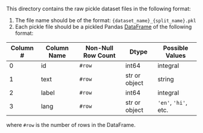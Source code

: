 This directory contains the raw pickle dataset files in the following format:

1. The file name should be of the format: `{dataset_name}_{split_name}.pkl`
2. Each pickle file should be a pickled Pandas [DataFrame](https://pandas.pydata.org/docs/reference/api/pandas.DataFrame.html) of the following format:

| Column #  | Column Name | Non-Null Row Count | Dtype | Possible Values
|--- | ------ | -------------- | ----- | -----
| 0  | id     | `#row`  | int64 | integral
| 1  | text   | `#row`  | str or object  | string
| 2  | label  | `#row`  | int64 | integral
| 3  | lang   | `#row`  | str or object | `'en'`, `'hi'`, etc.

where `#row` is the number of rows in the DataFrame.